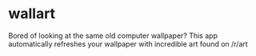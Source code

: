 # wallart
Bored of looking at the same old computer wallpaper? This app automatically refreshes your wallpaper with incredible art found on /r/art
